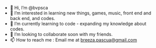 - 👋 Hi, I’m @bvpsca
- 👀 I’m interested in learning new things, games, music, front end and back end, and codes.
- 🌱 I’m currently learning to code - expanding my knowledge about codes.
- 💞️ I’m looking to collaborate soon with my friends.
- 📫 How to reach me : Email me at breeza.pascua@gmail.com

<!---
bvpsca/bvpsca is a ✨ special ✨ repository because its `README.md` (this file) appears on your GitHub profile.
You can click the Preview link to take a look at your changes.
--->
